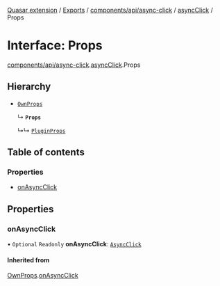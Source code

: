 [Quasar extension](../index.md) / [Exports](../modules.md) / [components/api/async-click](../modules/components_api_async_click.md) / [asyncClick](../modules/components_api_async_click.asyncClick.md) / Props

# Interface: Props

[components/api/async-click](../modules/components_api_async_click.md).[asyncClick](../modules/components_api_async_click.asyncClick.md).Props

## Hierarchy

- [`OwnProps`](components_api_async_click.asyncClick.OwnProps.md)

  ↳ **`Props`**

  ↳↳ [`PluginProps`](components_BaseButton_extras.BaseButton.PluginProps.md)

## Table of contents

### Properties

- [onAsyncClick](components_api_async_click.asyncClick.Props.md#onasyncclick)

## Properties

### onAsyncClick

• `Optional` `Readonly` **onAsyncClick**: [`AsyncClick`](components_api_async_click.asyncClick.AsyncClick.md)

#### Inherited from

[OwnProps](components_api_async_click.asyncClick.OwnProps.md).[onAsyncClick](components_api_async_click.asyncClick.OwnProps.md#onasyncclick)
